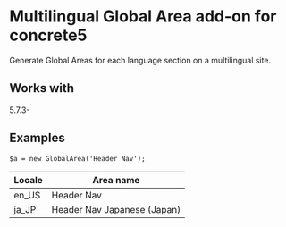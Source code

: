 # Multilingual Global Area add-on for concrete5

Generate Global Areas for each language section on a multilingual site.

## Works with

5.7.3-

## Examples

```$a = new GlobalArea('Header Nav');```

|Locale|Area name|
|------|---------|
|en_US|Header Nav|
|ja_JP|Header Nav Japanese (Japan)|
